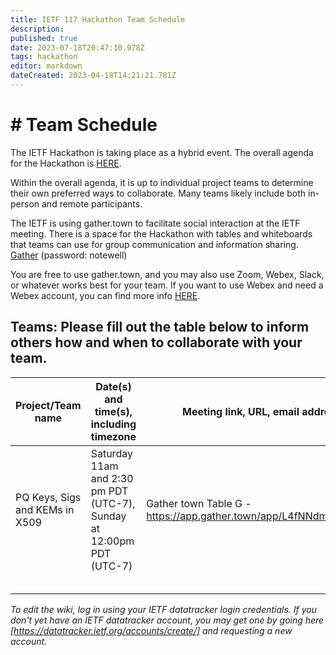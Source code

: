 ```yaml
---
title: IETF 117 Hackathon Team Schedule
description: 
published: true
date: 2023-07-18T20:47:10.978Z
tags: hackathon
editor: markdown
dateCreated: 2023-04-18T14:21:21.781Z
---
```


# # Team Schedule
The IETF Hackathon is taking place as a hybrid event. The overall agenda for the Hackathon is [HERE](https://wiki.ietf.org/en/meeting/117/hackathon).

Within the overall agenda, it is up to individual project teams to determine their own preferred ways to collaborate. Many teams likely include both in-person and remote participants.

The IETF is using gather.town to facilitate social interaction at the IETF meeting. There is a space for the Hackathon with tables and whiteboards that teams can use for group communication and information sharing. [Gather](https://gather.town/app/L4fNNdm1NJa1sE2v/ietf)  (password: notewell)


You are free to use gather.town, and you may also use Zoom, Webex, Slack, or whatever works best for your team. If you want to use Webex and need a Webex account, you can find more info [HERE](https://wiki.ietf.org/en/meeting/117/hackathon#Webexsessionsforteams).

## Teams: Please fill out the table below to inform others how and when to collaborate with your team.

| Project/Team name | Date(s) and time(s), including timezone | Meeting link, URL, email address, etc.|
|---|---|---|
|  PQ Keys, Sigs and KEMs in X509 | Saturday 11am and 2:30 pm PDT (UTC-7), Sunday at 12:00pm PDT (UTC-7)   |  Gather town Table G - https://app.gather.town/app/L4fNNdm1NJa1sE2v/ietf  |
|   |   |   |
|   |   |   |
|   |   |   |
|   |   |   |
|   |   |   |

*To edit the wiki, log in using your IETF datatracker login credentials. If you don't yet have an IETF datatracker account, you may get one by going here [https://datatracker.ietf.org/accounts/create/] and requesting a new account.*